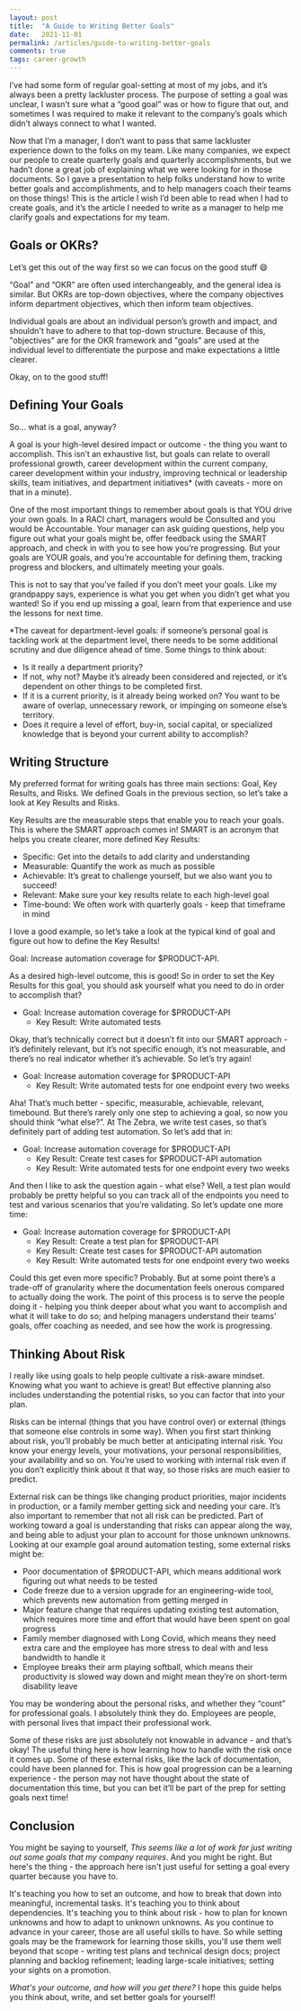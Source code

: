 ```yaml
---
layout: post
title:  "A Guide to Writing Better Goals"
date:   2021-11-01
permalink: /articles/guide-to-writing-better-goals
comments: true
tags: career-growth
---
```


I’ve had some form of regular goal-setting at most of my jobs, and it’s always been a pretty lackluster process. The purpose of setting a goal was unclear, I wasn’t sure what a “good goal” was or how to figure that out, and sometimes I was required to make it relevant to the company’s goals which didn’t always connect to what I wanted. 

Now that I’m a manager, I don’t want to pass that same lackluster experience down to the folks on my team. Like many companies, we expect our people to create quarterly goals and quarterly accomplishments, but we hadn’t done a great job of explaining what we were looking for in those documents. So I gave a presentation to help folks understand how to write better goals and accomplishments, and to help managers coach their teams on those things! This is the article I wish I’d been able to read when I had to create goals, and it’s the article I needed to write as a manager to help me clarify goals and expectations for my team. 

## Goals or OKRs?

Let’s get this out of the way first so we can focus on the good stuff 😄

“Goal” and “OKR” are often used interchangeably, and the general idea is similar. But OKRs are top-down objectives, where the company objectives inform department objectives, which then inform team objectives.

Individual goals are about an individual person’s growth and impact, and shouldn't have to adhere to that top-down structure. Because of this, "objectives" are for the OKR framework and "goals" are used at the individual level to differentiate the purpose and make expectations a little clearer. 

Okay, on to the good stuff!

## Defining Your Goals

So... what is a goal, anyway?

A goal is your high-level desired impact or outcome - the thing you want to accomplish. This isn’t an exhaustive list, but goals can relate to overall professional growth, career development within the current company, career development within your industry, improving technical or leadership skills, team initiatives, and department initiatives* (with caveats - more on that in a minute). 

One of the most important things to remember about goals is that YOU drive your own goals. In a RACI chart, managers would be Consulted and you would be Accountable. Your manager can ask guiding questions, help you figure out what your goals might be, offer feedback using the SMART approach, and check in with you to see how you’re progressing. But your goals are YOUR goals, and you’re accountable for defining them, tracking progress and blockers, and ultimately meeting your goals. 

This is not to say that you’ve failed if you don’t meet your goals. Like my grandpappy says, experience is what you get when you didn’t get what you wanted! So if you end up missing a goal, learn from that experience and use the lessons for next time.

*The caveat for department-level goals: if someone’s personal goal is tackling work at the department level, there needs to be some additional scrutiny and due diligence ahead of time. Some things to think about:
- Is it really a department priority?
- If not, why not? Maybe it’s already been considered and rejected, or it’s dependent on other things to be completed first. 
- If it is a current priority, is it already being worked on? You want to be aware of overlap, unnecessary rework, or impinging on someone else’s territory. 
- Does it require a level of effort, buy-in, social capital, or specialized knowledge that is beyond your current ability to accomplish? 

## Writing Structure

My preferred format for writing goals has three main sections: Goal, Key Results, and Risks. We defined Goals in the previous section, so let’s take a look at Key Results and Risks.

Key Results are the measurable steps that enable you to reach your goals. This is where the SMART approach comes in! SMART is an acronym that helps you create clearer, more defined Key Results:

- Specific: Get into the details to add clarity and understanding
- Measurable: Quantify the work as much as possible
- Achievable: It’s great to challenge yourself, but we also want you to succeed!
- Relevant: Make sure your key results relate to each high-level goal
- Time-bound: We often work with quarterly goals - keep that timeframe in mind 

I love a good example, so let’s take a look at the typical kind of goal and figure out how to define the Key Results! 

Goal: Increase automation coverage for $PRODUCT-API.

As a desired high-level outcome, this is good! So in order to set the Key Results for this goal, you should ask yourself what you need to do in order to accomplish that?

- Goal: Increase automation coverage for $PRODUCT-API
  - Key Result: Write automated tests

Okay, that’s technically correct but it doesn’t fit into our SMART approach - it’s definitely relevant, but it’s not specific enough, it’s not measurable, and there’s no real indicator whether it’s achievable. So let’s try again! 

- Goal: Increase automation coverage for $PRODUCT-API
  - Key Result: Write automated tests for one endpoint every two weeks

Aha! That’s much better - specific, measurable, achievable, relevant, timebound. But there’s rarely only one step to achieving a goal, so now you should think “what else?”. At The Zebra, we write test cases, so that’s definitely part of adding test automation. So let’s add that in:

- Goal: Increase automation coverage for $PRODUCT-API
  - Key Result: Create test cases for $PRODUCT-API automation
  - Key Result: Write automated tests for one endpoint every two weeks

And then I like to ask the question again - what else? Well, a test plan would probably be pretty helpful so you can track all of the endpoints you need to test and various scenarios that you’re validating. So let’s update one more time:

- Goal: Increase automation coverage for $PRODUCT-API
  - Key Result: Create a test plan for $PRODUCT-API
  - Key Result: Create test cases for $PRODUCT-API automation
  - Key Result: Write automated tests for one endpoint every two weeks

Could this get even more specific? Probably. But at some point there’s a trade-off of granularity where the documentation feels onerous compared to actually doing the work. The point of this process is to serve the people doing it - helping you think deeper about what you want to accomplish and what it will take to do so; and helping managers understand their teams' goals, offer coaching as needed, and see how the work is progressing.

## Thinking About Risk

I really like using goals to help people cultivate a risk-aware mindset. Knowing what you want to achieve is great! But effective planning also includes understanding the potential risks, so you can factor that into your plan. 

Risks can be internal (things that you have control over) or external (things that someone else controls in some way). When you first start thinking about risk, you’ll probably be much better at anticipating internal risk. You know your energy levels, your motivations, your personal responsibilities, your availability and so on. You’re used to working with internal risk even if you don’t explicitly think about it that way, so those risks are much easier to predict. 

External risk can be things like changing product priorities, major incidents in production, or a family member getting sick and needing your care. It’s also important to remember that not all risk can be predicted. Part of working toward a goal is understanding that risks can appear along the way, and being able to adjust your plan to account for those unknown unknowns. Looking at our example goal around automation testing, some external risks might be:
- Poor documentation of $PRODUCT-API, which means additional work figuring out what needs to be tested
- Code freeze due to a version upgrade for an engineering-wide tool, which prevents new automation from getting merged in
- Major feature change that requires updating existing test automation, which requires more time and effort that would have been spent on goal progress
- Family member diagnosed with Long Covid, which means they need extra care and the employee has more stress to deal with and less bandwidth to handle it
- Employee breaks their arm playing softball, which means their productivity is slowed way down and might mean they’re on short-term disability leave

You may be wondering about the personal risks, and whether they “count” for professional goals. I absolutely think they do. Employees are people, with personal lives that impact their professional work. 

Some of these risks are just absolutely not knowable in advance - and that’s okay! The useful thing here is how learning how to handle with the risk once it comes up. Some of these external risks, like the lack of documentation, could have been planned for. This is how goal progression can be a learning experience - the person may not have thought about the state of documentation this time, but you can bet it’ll be part of the prep for setting goals next time!

## Conclusion

You might be saying to yourself, _This seems like a lot of work for just writing out some goals that my company requires_. And you might be right. But here's the thing - the approach here isn't just useful for setting a goal every quarter because you have to.

It's teaching you how to set an outcome, and how to break that down into meaningful, incremental tasks. It's teaching you to think about dependencies. It's teaching you to think about risk - how to plan for known unknowns and how to adapt to unknown unknowns. As you continue to advance in your career, those are all useful skills to have. So while setting goals may be the framework for learning those skills, you'll use them well beyond that scope - writing test plans and technical design docs; project planning and backlog refinement; leading large-scale initiatives; setting your sights on a promotion.

_What's your outcome, and how will you get there?_ I hope this guide helps you think about, write, and set better goals for yourself!
